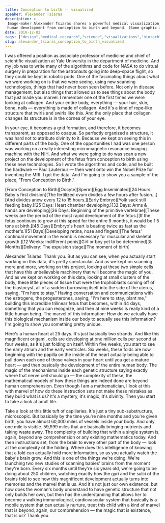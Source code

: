 ```yaml
---
title: Conception to birth -- visualized
speaker: Alexander Tsiaras
description: >-
 Image-maker Alexander Tsiaras shares a powerful medical visualization, showing
 human development from conception to birth and beyond. (Some graphic images.)
date: 2010-12-02
tags: ["design","medical-research","science","visualizations","biotech","medical-imaging","physiology","science-and-art","pregnancy","human-body","best-of-the-web"]
slug: alexander_tsiaras_conception_to_birth_visualized
---
```


I was offered a position as associate professor of medicine and chief of scientific
visualization at Yale University in the department of medicine. And my job was to write
many of the algorithms and code for NASA to do virtual surgery in preparation for the
astronauts going into deep-space flight, so they could be kept in robotic pods. One of the
fascinating things about what we were working on is that we were seeing, using new
scanning technologies, things that had never been seen before. Not only in disease
management, but also things that allowed us to see things about the body that just made
you marvel. I remember one of the first times we were looking at collagen. And your entire
body, everything — your hair, skin, bone, nails — everything is made of collagen. And it's
a kind of rope-like structure that twirls and swirls like this. And the only place that
collagen changes its structure is in the cornea of your eye.

In your eye, it becomes a grid formation, and therefore, it becomes transparent, as
opposed to opaque. So perfectly organized a structure, it was hard not to attribute
divinity to it. Because we kept on seeing this in different parts of the body. One of the
opportunities I had was one person was working on a really interesting micromagnetic
resonance imaging machine with the NIH. And what we were going to do was scan a new
project on the development of the fetus from conception to birth using these new
technologies. So I wrote the algorithms and code, and he built the hardware — Paul
Lauterbur — then went onto win the Nobel Prize for inventing the MRI. I got the data. And
I'm going to show you a sample of the piece, "From Conception to Birth."

[From Conception to Birth][Oocyte][Sperm][Egg Inseminated][24 Hours: Baby's first
division][The fertilized ovum divides a few hours after fusion...][And divides anew every
12 to 15 hours.][Early Embryo][Yolk sack still feeding baby.][25 Days: Heart chamber
developing.][32 Days: Arms & hands are developing][36 Days: Beginning of the primitive
vertebrae][These weeks are the period of the most rapid development of the fetus.][If the
fetus continues to grow at this speed for the entire 9 months, it would be 1.5 tons at
birth.][45 Days][Embryo's heart is beating twice as fast as the mother's.][51
Days][Developing retina, nose and fingers][The fetus' continual movement in the womb is
necessary for muscular and skeletal growth.][12 Weeks: Indifferent penis][Girl or boy yet
to be determined][8 Months][Delivery: The expulsion stage][The moment of
birth]

Alexander Tsiaras: Thank you. But as you can see, when you actually start working on this
data, it's pretty spectacular. And as we kept on scanning more and more, working on this
project, looking at these two simple cells that have this unbelievable machinery that will
become the magic of you. And as we kept on working on this data, looking at small clusters
of the body, these little pieces of tissue that were the trophoblasts coming off of the
blastocyst, all of a sudden burrowing itself into the side of the uterus, saying, "I'm
here to stay." Having conversation and communications with the estrogens, the
progesterones, saying, "I'm here to stay, plant me," building this incredible trilinear
fetus that becomes, within 44 days, something that you can recognize, and then at nine
weeks is really kind of a little human being. The marvel of this information: How do we
actually have this biological mechanism inside our body to actually see this
information? I'm going to show you something pretty unique.

Here's a human heart at 25 days. It's just basically two strands. And like this
magnificent origami, cells are developing at one million cells per second at four weeks,
as it's just folding on itself. Within five weeks, you start to see the early atrium and
the early ventricles. Six weeks, these folds are now beginning with the papilla on the
inside of the heart actually being able to pull down each one of those valves in your
heart until you get a mature heart — and then basically the development of the entire
human body. The magic of the mechanisms inside each genetic structure saying exactly where
that nerve cell should go — the complexity of these, the mathematical models of how these
things are indeed done are beyond human comprehension. Even though I am a mathematician, I
look at this with marvel of how do these instruction sets not make these mistakes as they
build what is us? It's a mystery, it's magic, it's divinity. Then you start to take a look
at adult life.

Take a look at this little tuft of capillaries. It's just a tiny sub-substructure,
microscopic. But basically by the time you're nine months and you're given birth, you have
almost 60,000 miles of vessels inside your body. And only one mile is visible. 59,999
miles that are basically bringing nutrients and taking waste away. The complexity of
building that within a single system is, again, beyond any comprehension or any existing
mathematics today. And then instructions set, from the brain to every other part of the
body — look at the complexity of the folding. Where does this intelligence of knowing that
a fold can actually hold more information, so as you actually watch the baby's brain grow.
And this is one of the things we're doing. We're launching two new studies of scanning
babies' brains from the moment they're born. Every six months until they're six years old,
we're going to be doing about 250 children, watching exactly how the gyri and the sulci of
the brains fold to see how this magnificent development actually turns into memories and
the marvel that is us. And it's not just our own existence, but how does the woman's body
understand to have genetic structure that not only builds her own, but then has the
understanding that allows her to become a walking immunological, cardiovascular system
that basically is a mobile system that can actually nurture, treat this child with a kind
of marvel that is beyond, again, our comprehension — the magic that is existence, that is
us? Thank you.

<!--
ad_duration=3.33
event="INK Conference"
external_start_time=0
has_talk_citation=0
intro_duration=11.82
is_subtitle_required="False"
is_talk_featured="True"
language="en"
language_swap="False"
native_language="en"
number_of_related_talks=6
number_of_speakers=1
number_of_subtitled_videos=36
number_of_tags=11
number_of_talk_download_languages=36
number_of_talk_more_resources=1
number_of_talk_recommendations=0
number_of_talks_take_actions=0
post_ad_duration=0.83
published_timestamp="2011-11-14 16:34:40"
recording_date="2010-12-02"
speaker_description="Medical image maker"
speaker_is_published=1
speaker_name="Alexander Tsiaras"
talk_name="Conception to birth -- visualized"
talks_tags=["design","medical-research","science","visualizations","biotech","medical-imaging","physiology","science-and-art","pregnancy","human-body","best-of-the-web"]
talks_take_action=[]
url_audio="https://download.ted.com/talks/AlexanderTsiaras_2010P.mp3?apikey=acme-roadrunner"
url_photo_speaker="https://pe.tedcdn.com/images/ted/141e778619fa7f5ea5d11bea8fa6f9a8b2bcd156_254x191.jpg"
url_photo_talk="https://s3.amazonaws.com/talkstar-photos/uploads/a21ba234-70ab-4932-93fb-2ca894009273/AlexanderTsiaras_2010P-embed.jpg"
url_webpage="https://www.ted.com/talks/alexander_tsiaras_conception_to_birth_visualized"
video_type_name="TED Stage Talk"
-->